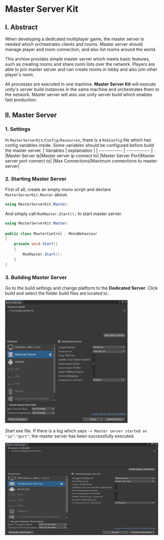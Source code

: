 # Master Server Kit

## I. Abstract
When developing a dedicated multiplayer game, the master server is needed which orchestrates clients and rooms. Master server should manage player and room connection, and also list rooms around the world. 

This archive provides simple master server which meets basic features, such as creating rooms and share room lists over the network. Players are able to join master server and can create rooms in lobby and also join other player's room.

All processes are executed in one machine. **Master Server Kit** will execute unity's server build instances in the same machine and orchestrates them to the network. Master server will also use unity server build which enables fast production.

## II. Master Server
### 1. Settings
In `MasterServerKit/Config/Resources`, there is a `MskConfig` file which has config variables inside. Some variables should be configured before build the master server.
|  Variables |  explaination |
| ------------ | ------------ |
|Master Server Ip|Master server ip connect to|
|Master Server Port|Master server port connect to|
|Max Connections|Maximum connections to master server|


### 2. Starting Master Server
First of all, create an empty mono script and declare `MasterServerKit.Master` above.

```csharp
using MasterServerKit.Master;
```
And simply call `MskMaster.Start();` to start master server.

```csharp
using MasterServerKit.Master;

public class MasterControl : MonoBehaviour
{
    private void Start()
    {
        MskMaster.Start();
    }
}
```

### 3. Building Master Server

Go to the build settings and change platform to the **Dedicated Server**. Click build and select the folder build files are located to.

<img src="https://github.com/MS-LIMA/Unity-MasterServerKit/blob/main/Screenshots/1.png"  width="400" height="400"/>


Start exe file. If there is a log which says `-> Master server started on "ip":"port"`, the master server has been successfully executed.

<img src="https://github.com/MS-LIMA/Unity-MasterServerKit/blob/main/Screenshots/1.png"  width="500" height="300"/>


